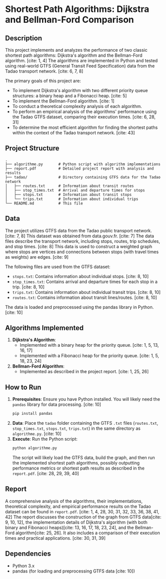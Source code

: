 # Shortest Path Algorithms: Dijkstra and Bellman-Ford Comparison

## Description

This project implements and analyzes the performance of two classic shortest path algorithms: Dijkstra's algorithm and the Bellman-Ford algorithm. [cite: 1, 4] The algorithms are implemented in Python and tested using real-world GTFS (General Transit Feed Specification) data from the Tadao transport network. [cite: 6, 7, 8]

The primary goals of this project are:
* To implement Dijkstra's algorithm with two different priority queue structures: a binary heap and a Fibonacci heap. [cite: 5]
* To implement the Bellman-Ford algorithm. [cite: 1]
* To conduct a theoretical complexity analysis of each algorithm.
* To perform an empirical analysis of the algorithms' performance using the Tadao GTFS dataset, comparing their execution times. [cite: 6, 28, 31]
* To determine the most efficient algorithm for finding the shortest paths within the context of the Tadao transport network. [cite: 43]

## Project Structure
```
.
├── algorithme.py       # Python script with algorithm implementations
├── report.pdf          # Detailed project report with analysis and results
├── tadao/              # Directory containing GTFS data for the Tadao network
│   ├── routes.txt      # Information about transit routes 
│   ├── stop_times.txt  # Arrival and departure times for stops 
│   ├── stops.txt       # Information about transit stops 
│   └── trips.txt       # Information about individual trips 
└── README.md           # This file
```
## Data

The project utilizes GTFS data from the Tadao public transport network. [cite: 7, 8] This dataset was obtained from data.gouv.fr. [cite: 7] The data files describe the transport network, including stops, routes, trip schedules, and stop times. [cite: 8] This data is used to construct a weighted graph where stops are vertices and connections between stops (with travel times as weights) are edges. [cite: 9]

The following files are used from the GTFS dataset:
* `stops.txt`: Contains information about individual stops. [cite: 8, 10]
* `stop_times.txt`: Contains arrival and departure times for each stop in a trip. [cite: 8, 10]
* `trips.txt`: Contains information about individual transit trips. [cite: 8, 10]
* `routes.txt`: Contains information about transit lines/routes. [cite: 8, 10]

The data is loaded and preprocessed using the pandas library in Python. [cite: 10]

## Algorithms Implemented

1.  **Dijkstra's Algorithm**:
    * Implemented with a binary heap for the priority queue. [cite: 1, 5, 13, 16, 17]
    * Implemented with a Fibonacci heap for the priority queue. [cite: 1, 5, 18, 23, 24]
2.  **Bellman-Ford Algorithm**:
    * Implemented as described in the project report. [cite: 1, 25, 26]

## How to Run

1.  **Prerequisites**: Ensure you have Python installed. You will likely need the `pandas` library for data processing. [cite: 10]
    ```bash
    pip install pandas
    ```
2.  **Data**: Place the `tadao` folder containing the GTFS `.txt` files (`routes.txt`, `stop_times.txt`, `stops.txt`, `trips.txt`) in the same directory as `algorithme.py`. [cite: 10]
3.  **Execute**: Run the Python script:
    ```bash
    python algorithme.py
    ```
    The script will likely load the GTFS data, build the graph, and then run the implemented shortest path algorithms, possibly outputting performance metrics or shortest path results as described in the `report.pdf`. [cite: 28, 29, 39, 40]

## Report

A comprehensive analysis of the algorithms, their implementations, theoretical complexity, and empirical performance results on the Tadao dataset can be found in `report.pdf`. [cite: 1, 4, 28, 30, 31, 32, 33, 36, 38, 41, 42] The report discusses the construction of the graph from GTFS data[cite: 9, 10, 12], the implementation details of Dijkstra's algorithm (with both binary and Fibonacci heaps)[cite: 13, 16, 17, 18, 23, 24], and the Bellman-Ford algorithm[cite: 25, 26]. It also includes a comparison of their execution times and practical applications. [cite: 30, 31, 39]

## Dependencies

* Python 3.x
* pandas (for loading and preprocessing GTFS data [cite: 10])
